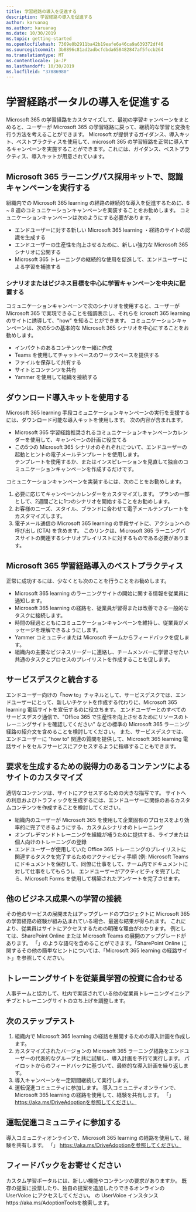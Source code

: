 ```yaml
---
title: 学習経路の導入を促進する
description: 学習経路の導入を促進する
author: karuanag
ms.author: karuanag
ms.date: 10/30/2019
ms.topic: getting-started
ms.openlocfilehash: 7369e0b2911ba42b19eafe6a46ca9a639372df46
ms.sourcegitcommit: 3b8896c81ad2adbcfdbda658482847af5fccb264
ms.translationtype: MT
ms.contentlocale: ja-JP
ms.lasthandoff: 10/30/2019
ms.locfileid: "37886980"
---
```

# <a name="drive-adoption-of-your-learning-pathways-portal"></a>学習経路ポータルの導入を促進する
Microsoft 365 の学習経路をカスタマイズして、最初の学習キャンペーンをまとめると、ユーザーが Microsoft 365 の学習経路に戻って、継続的な学習と変換を行う方法を考えることができます。 Microsoft が提供するガイダンス、導入キット、ベストプラクティスを使用して、microsoft 365 の学習経路を正常に導入するキャンペーンを実施することができます。これには、ガイダンス、ベストプラクティス、導入キットが用意されています。 

## <a name="run-awareness-campaigns-with-microsoft-365-learning-pathway-adoption-kit"></a>Microsoft 365 ラーニングパス採用キットで、認識キャンペーンを実行する
組織内での Microsoft 365 learning の経路の継続的な導入を促進するために、6 ~ 8 週のコミュニケーションキャンペーンを実装することをお勧めします。 コミュニケーションキャンペーンは次のようにする必要があります。 

- エンドユーザーに対する新しい Microsoft 365 learning ・経路のサイトの認識を生成する
- エンドユーザーの生産性を向上させるために、新しい強力な Microsoft 365 シナリオに公開する 
- Microsoft 365 トレーニングの継続的な使用を促進して、エンドユーザーによる学習を補強する

### <a name="center-your-learning-campaigns-around-scenarios-or-business-goals"></a>シナリオまたはビジネス目標を中心に学習キャンペーンを中央に配置する
コミュニケーションキャンペーンで次のシナリオを使用すると、ユーザーが Microsoft 365 で実現できることを強調表示し、それらを icrosoft 365 learning のサイトに誘導して、"how" を知ることができます。 コミュニケーションキャンペーンは、次の5つの基本的な Microsoft 365 シナリオを中心にすることをお勧めします。

- インパクトのあるコンテンツを一緒に作成
- Teams を使用してチャットベースのワークスペースを提供する
- ファイルを保存して共有する
- サイトとコンテンツを共有
- Yammer を使用して組織を接続する

## <a name="use-the-download-adoption-kit"></a>ダウンロード導入キットを使用する
Microsoft 365 learning 手段コミュニケーションキャンペーンの実行を支援するには、ダウンロード可能な導入キットを使用します。 次の内容が含まれます。 

- Microsoft 365 学習経路推奨されるコミュニケーションキャンペーンカレンダーを使用して、キャンペーンの計画に役立てる
- この5つの Microsoft 365 シナリオのそれぞれについて、エンドユーザーの起動とヒントの電子メールテンプレートを使用します。    
テンプレートを使用するか、またはインスピレーションを見直して独自のコミュニケーションキャンペーンを作成するだけです。

コミュニケーションキャンペーンを実装するには、次のことをお勧めします。 
1. 必要に応じてキャンペーンカレンダーをカスタマイズします。 プランの一部として、2週間ごとに1つのシナリオを開始することをお勧めします。
2. お客様のニーズ、スタイル、ブランドに合わせて電子メールテンプレートをカスタマイズします。
3. 電子メール通信の Microsoft 365 learning の手段サイトに、アクションへの呼び出し (CTA) を含めます。 このリンクは、Microsoft 365 ラーニングパスサイトの関連するシナリオプレイリストに対するものである必要があります。

## <a name="microsoft-365-learning-pathways-adoption-best-practices"></a>Microsoft 365 学習経路導入のベストプラクティス
正常に成功するには、少なくとも次のことを行うことをお勧めします。
- Microsoft 365 learning のラーニングサイトの開始に関する情報を従業員に通知します。  
- Microsoft 365 learning の経路を、従業員が習得または改善できる一般的なタスクに接続します。
- 時間の経過とともにコミュニケーションキャンペーンを維持し、従業員がメッセージを理解できるようにします。
- Yammer コミュニティまたは Microsoft チームからフィードバックを促します。
- 組織内の主要なビジネスリーダーに連絡し、チームメンバーに学習させたい共通のタスクとプロセスのプレイリストを作成することを促します。  

## <a name="integrate-with-your-service-desk"></a>サービスデスクと統合する
エンドユーザー向けの「how to」チャネルとして、サービスデスクでは、エンドユーザーにとって、新しいチケットを作成する代わりに、Microsoft 365 learning 電話サイトを宣伝するのに役立ちます。 エンドユーザーとのすべてのサービスデスク通信で、"Office 365 で生産性を向上させるためにリソースのトレーニングサイトを確認してください" などの標準の Microsoft 365 ラーニング経路の紹介文を含めることを検討してください。 また、サービスデスクでは、エンドユーザーに "how to" 関連の質問を提供して、Microsoft 365 learning 電話サイトをセルフサービスにアクセスするように指導することもできます。 

## <a name="customize-the-site-with-compelling-content-to-generate-demand"></a>要求を生成するための説得力のあるコンテンツによるサイトのカスタマイズ
適切なコンテンツは、サイトにアクセスするための大きな描写です。 サイトへの利息およびトラフィックを生成するには、エンドユーザーに関係のあるカスタムコンテンツを作成することを検討してください。 
- 組織内のユーザーが Microsoft 365 を使用して企業固有のプロセスをより効率的に完了できるようにする、カスタムシナリオのトレーニング
- オンプレデマンドトレーニングを組織が補うために提供する、ライブまたは個人向けのトレーニングの登録
- エンドユーザーが使用していた Office 365 トレーニングのプレイリストに関連するタスクを完了するためのアクティビティ手順 (例: Microsoft Teams にドキュメントを保存して、同僚に仕事をして、チーム内でドキュメントに対して仕事をしてもらう)。 エンドユーザーがアクティビティを完了したら、Microsoft Forms を使用して構築されたアンケートを完了させます。    

## <a name="connect-learning-to-other-business-outcomes"></a>他のビジネス成果への学習の接続
その他のサービスの展開またはアップグレードのプロジェクトに Microsoft 365 の学習経路の経験が組み込まれている場合、最適な結果が得られます。 これにより、従業員はサイトにアクセスするための明確な理由がわかります。 例としては、SharePoint Online または Microsoft Teams の展開のアップグレードがあります。 「」のような語句を含めることができます。「SharePoint Online に関するその他の簡単なヒントについては、「Microsoft 365 learning の経路サイト」を参照してください。

## <a name="align-the-training-site-to-investments-in-your-employee-learning"></a>トレーニングサイトを従業員学習の投資に合わせる
人事チームと協力して、社内で実装されている他の従業員トレーニングイニシアチブとトレーニングサイトの立ち上げを調整します。

## <a name="next-steps-test"></a>次のステップテスト
1.  組織内で Microsoft 365 learning の経路を展開するための導入計画を作成します。
2.  カスタマイズされたバージョンの Microsoft 365 ラーニング経路をエンドユーザーの代表的なグループと共に試験し、導入計画を予行で実行します。 パイロットからのフィードバックに基づいて、最終的な導入計画を繰り返します。
3.  導入キャンペーンを一定期間継続して実行します。 
4.  運転促進コミュニティに参加します。 導入コミュニティオンラインで、Microsoft 365 learning の経路を使用して、経験を共有します。 「」 https://aka.ms/DriveAdoptionを参照してください。 

## <a name="join-the-driving-adoption-community"></a>運転促進コミュニティに参加する

導入コミュニティオンラインで、Microsoft 365 learning の経路を使用して、経験を共有します。  「」 https://aka.ms/DriveAdoptionを参照してください。

## <a name="give-us-feedback"></a>フィードバックをお寄せください

カスタム学習ポータルには、新しい機能やコンテンツの要求がありますか。  既存の提案に投票したり、独自の提案を追加したりできるオンラインの UserVoice にアクセスしてください。  の UserVoice インスタンスhttps://aka.ms/AdoptionToolsを検索します。

